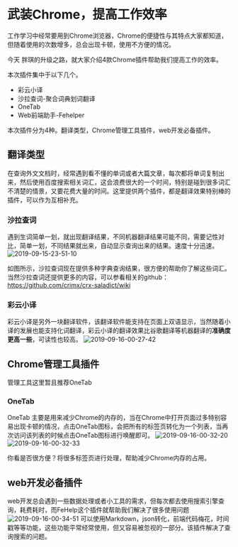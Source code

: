 # 武装Chrome，提高工作效率

工作学习中经常要用到Chrome浏览器，Chrome的便捷性与其特点大家都知道，但随着使用的次数增多，总会出现卡顿，使用不方便的情况。

今天 胖琪的升级之路，就大家介绍4款Chrome插件帮助我们提高工作的效率。

本次插件集中于以下几个。

- 彩云小译
- 沙拉查词-聚合词典划词翻译
- OneTab
- Web前端助手-Fehelper

本次插件分为4种。翻译类型，Chrome管理工具插件，web开发必备插件。

## 翻译类型

在查询外文文档时，经常遇到看不懂的单词或者大篇文章，每次都将单词复制出来，然后使用百度搜索相关词汇，这会浪费很大的一个时间，特别是碰到很多词汇不清楚的情景，又要花费大量的时间。这里提供两个插件，都是翻译效果特别棒的插件，可以作为互相补充。

### 沙拉查词

遇到生词简单一划，就出现翻译结果，不同机器翻译结果可能不同，需要记性对比，简单一划，不同结果就出来，自动显示查询出来的结果。速度十分迅速。
![2019-09-15-23-51-10](http://jikelearn.cn/2019-09-15-23-51-10.png)

如图所示，沙拉查词现在提供多种字典查询结果，很方便的帮助你了解这些词汇。
当然沙拉查词还提供更多的内容，可以参看相关的github：https://github.com/crimx/crx-saladict/wiki

### 彩云小译

彩云小译是另外一块翻译软件，该翻译软件能支持在页面上双语显示，当然随着小译的发展也能支持化词翻译，彩云小译的翻译效果比谷歌翻译等机器翻译的**准确度更高一些**，可读性也较高。
![2019-09-16-00-27-42](http://jikelearn.cn/2019-09-16-00-27-42.png)

## Chrome管理工具插件

管理工具这里暂且推荐OneTab

### OneTab

OneTab 主要是用来减少Chrome的内存的，当在Chrome中打开页面过多特别容易出现卡顿的情况，点击OneTab图标，会把所有的标签页转化为一个列表，当再次访问该列表的时候点击OneTab图标进行唤醒即可。
![2019-09-16-00-32-20](http://jikelearn.cn/2019-09-16-00-32-20.png)
![2019-09-16-00-32-33](http://jikelearn.cn/2019-09-16-00-32-33.png)

你看是否很方便？将很多标签页进行处理，帮助减少Chrome内存的占用。

## web开发必备插件

web开发总会遇到一些数据处理或者小工具的需求，但每次都去使用搜索引擎查询，耗费耗时，而FeHelp这个插件就帮助我们解决了很多使用问题
![2019-09-16-00-34-51](http://jikelearn.cn/2019-09-16-00-34-51.png)
可以使用Markdown，json转化，前端代码梅花，时间戳等等功能，这些功能平常经常使用，但又容易被忽视的一部分。该插件解决了查询搜索的问题。
